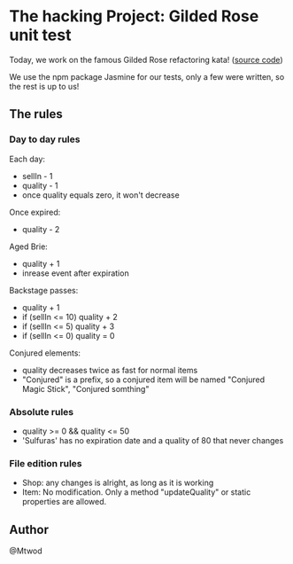 # The hacking Project: Gilded Rose unit test

Today, we work on the famous Gilded Rose refactoring kata! ([source code](https://github.com/mtbrault/GildedRoseTHP))

We use the npm package Jasmine for our tests, only a few were written, so the rest is up to us!

## The rules

### Day to day rules

Each day:

- sellIn - 1
- quality - 1
- once quality equals zero, it won't decrease

Once expired:

- quality - 2

Aged Brie:
- quality + 1
- inrease event after expiration

Backstage passes:

- quality + 1
- if (sellIn <= 10) quality + 2
- if (sellIn <= 5) quality + 3
- if (sellIn <= 0) quality = 0

Conjured elements:

- quality decreases twice as fast for normal items
- "Conjured" is a prefix, so a conjured item will be named "Conjured Magic Stick", "Conjured somthing"

### Absolute rules

- quality >= 0 && quality <= 50
- 'Sulfuras' has no expiration date and a quality of 80 that never changes

### File edition rules

- Shop: any changes is alright, as long as it is working
- Item: No modification. Only a method "updateQuality" or static properties are allowed.

## Author

@Mtwod

